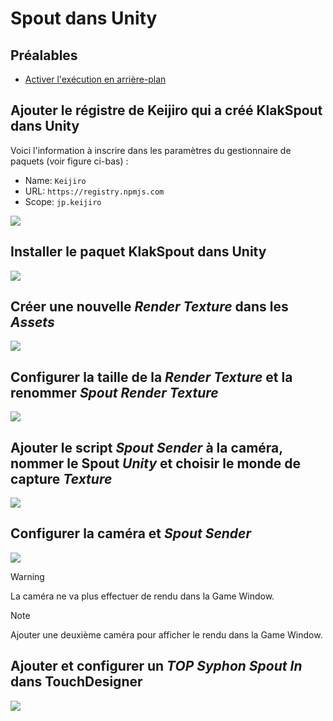 # Spout dans Unity

## Préalables

* [Activer l'exécution en arrière-plan](/unity/execution_arriere-plan/)

## Ajouter le régistre de Keijiro qui a créé KlakSpout dans Unity

Voici l'information à inscrire dans les paramètres du gestionnaire de paquets (voir figure ci-bas) :
* Name: `Keijiro`
* URL: `https://registry.npmjs.com`
* Scope: `jp.keijiro`

![](./scope_registries_keijiro.SVG)


## Installer le paquet KlakSpout dans Unity

![](./install_spout_package.svg)

## Créer une nouvelle *Render Texture* dans les *Assets*

![](./ajouter_render_texture.png)

## Configurer la taille de la *Render Texture* et la renommer *Spout Render Texture*

![](./configurer_render_texture.png)

## Ajouter le script *Spout Sender* à la caméra, nommer le Spout *Unity* et choisir le monde de capture *Texture*

![](./ajouter_spout_sender_a_la_camera.svg)

## Configurer la caméra et *Spout Sender* 

![](./configurer_camera_et_spout_sender.svg)

> [!WARNING] 
> La caméra ne va plus effectuer de rendu dans la Game Window.

> [!NOTE] 
> Ajouter une deuxième caméra pour afficher le rendu dans la Game Window.

## Ajouter et configurer un *TOP Syphon Spout In* dans TouchDesigner

![](./configurer_spout_dans_td.png)